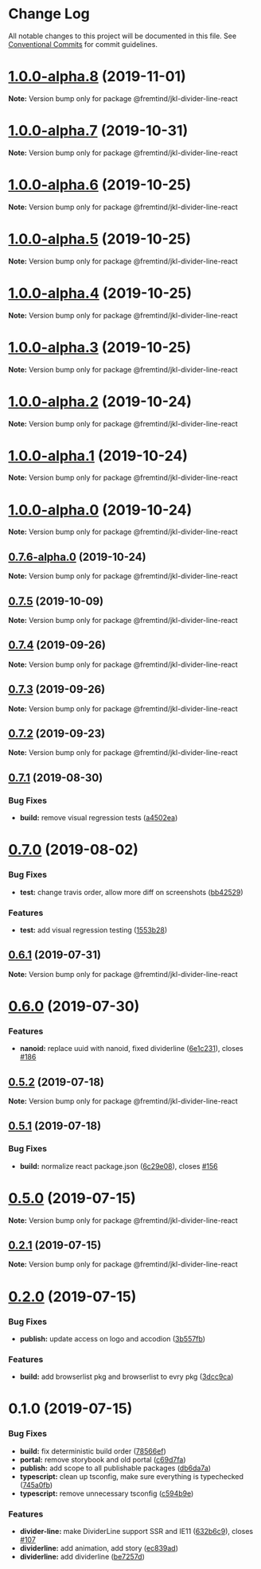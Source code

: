 # Change Log

All notable changes to this project will be documented in this file.
See [Conventional Commits](https://conventionalcommits.org) for commit guidelines.

# [1.0.0-alpha.8](https://github.com/fremtind/jokul/compare/@fremtind/jkl-divider-line-react@1.0.0-alpha.7...@fremtind/jkl-divider-line-react@1.0.0-alpha.8) (2019-11-01)

**Note:** Version bump only for package @fremtind/jkl-divider-line-react





# [1.0.0-alpha.7](https://github.com/fremtind/jokul/compare/@fremtind/jkl-divider-line-react@1.0.0-alpha.6...@fremtind/jkl-divider-line-react@1.0.0-alpha.7) (2019-10-31)

**Note:** Version bump only for package @fremtind/jkl-divider-line-react





# [1.0.0-alpha.6](https://github.com/fremtind/jokul/compare/@fremtind/jkl-divider-line-react@1.0.0-alpha.5...@fremtind/jkl-divider-line-react@1.0.0-alpha.6) (2019-10-25)

**Note:** Version bump only for package @fremtind/jkl-divider-line-react





# [1.0.0-alpha.5](https://github.com/fremtind/jokul/compare/@fremtind/jkl-divider-line-react@1.0.0-alpha.4...@fremtind/jkl-divider-line-react@1.0.0-alpha.5) (2019-10-25)

**Note:** Version bump only for package @fremtind/jkl-divider-line-react





# [1.0.0-alpha.4](https://github.com/fremtind/jokul/compare/@fremtind/jkl-divider-line-react@1.0.0-alpha.3...@fremtind/jkl-divider-line-react@1.0.0-alpha.4) (2019-10-25)

**Note:** Version bump only for package @fremtind/jkl-divider-line-react





# [1.0.0-alpha.3](https://github.com/fremtind/jokul/compare/@fremtind/jkl-divider-line-react@1.0.0-alpha.2...@fremtind/jkl-divider-line-react@1.0.0-alpha.3) (2019-10-25)

**Note:** Version bump only for package @fremtind/jkl-divider-line-react





# [1.0.0-alpha.2](https://github.com/fremtind/jokul/compare/@fremtind/jkl-divider-line-react@1.0.0-alpha.1...@fremtind/jkl-divider-line-react@1.0.0-alpha.2) (2019-10-24)

**Note:** Version bump only for package @fremtind/jkl-divider-line-react





# [1.0.0-alpha.1](https://github.com/fremtind/jokul/compare/@fremtind/jkl-divider-line-react@1.0.0-alpha.0...@fremtind/jkl-divider-line-react@1.0.0-alpha.1) (2019-10-24)

**Note:** Version bump only for package @fremtind/jkl-divider-line-react





# [1.0.0-alpha.0](https://github.com/fremtind/jokul/compare/@fremtind/jkl-divider-line-react@0.7.6-alpha.0...@fremtind/jkl-divider-line-react@1.0.0-alpha.0) (2019-10-24)

**Note:** Version bump only for package @fremtind/jkl-divider-line-react





## [0.7.6-alpha.0](https://github.com/fremtind/jokul/compare/@fremtind/jkl-divider-line-react@0.7.5...@fremtind/jkl-divider-line-react@0.7.6-alpha.0) (2019-10-24)

**Note:** Version bump only for package @fremtind/jkl-divider-line-react





## [0.7.5](https://github.com/fremtind/jokul/compare/@fremtind/jkl-divider-line-react@0.7.4...@fremtind/jkl-divider-line-react@0.7.5) (2019-10-09)

**Note:** Version bump only for package @fremtind/jkl-divider-line-react





## [0.7.4](https://github.com/fremtind/jokul/compare/@fremtind/jkl-divider-line-react@0.7.3...@fremtind/jkl-divider-line-react@0.7.4) (2019-09-26)

**Note:** Version bump only for package @fremtind/jkl-divider-line-react





## [0.7.3](https://github.com/fremtind/jokul/compare/@fremtind/jkl-divider-line-react@0.7.2...@fremtind/jkl-divider-line-react@0.7.3) (2019-09-26)

**Note:** Version bump only for package @fremtind/jkl-divider-line-react





## [0.7.2](https://github.com/fremtind/jokul/compare/@fremtind/jkl-divider-line-react@0.7.1...@fremtind/jkl-divider-line-react@0.7.2) (2019-09-23)

**Note:** Version bump only for package @fremtind/jkl-divider-line-react





## [0.7.1](https://github.com/fremtind/jokul/compare/@fremtind/jkl-divider-line-react@0.7.0...@fremtind/jkl-divider-line-react@0.7.1) (2019-08-30)


### Bug Fixes

* **build:** remove visual regression tests ([a4502ea](https://github.com/fremtind/jokul/commit/a4502ea))





# [0.7.0](https://github.com/fremtind/jokul/compare/@fremtind/jkl-divider-line-react@0.6.1...@fremtind/jkl-divider-line-react@0.7.0) (2019-08-02)


### Bug Fixes

* **test:** change travis order, allow more diff on screenshots ([bb42529](https://github.com/fremtind/jokul/commit/bb42529))


### Features

* **test:** add visual regression testing ([1553b28](https://github.com/fremtind/jokul/commit/1553b28))





## [0.6.1](https://github.com/fremtind/jokul/compare/@fremtind/jkl-divider-line-react@0.6.0...@fremtind/jkl-divider-line-react@0.6.1) (2019-07-31)

**Note:** Version bump only for package @fremtind/jkl-divider-line-react





# [0.6.0](https://github.com/fremtind/jokul/compare/@fremtind/jkl-divider-line-react@0.5.2...@fremtind/jkl-divider-line-react@0.6.0) (2019-07-30)


### Features

* **nanoid:** replace uuid with nanoid, fixed dividerline ([6e1c231](https://github.com/fremtind/jokul/commit/6e1c231)), closes [#186](https://github.com/fremtind/jokul/issues/186)





## [0.5.2](https://github.com/fremtind/jokul/compare/@fremtind/jkl-divider-line-react@0.5.1...@fremtind/jkl-divider-line-react@0.5.2) (2019-07-18)

**Note:** Version bump only for package @fremtind/jkl-divider-line-react





## [0.5.1](https://github.com/fremtind/jokul/compare/@fremtind/jkl-divider-line-react@0.5.0...@fremtind/jkl-divider-line-react@0.5.1) (2019-07-18)


### Bug Fixes

* **build:** normalize react package.json ([6c29e08](https://github.com/fremtind/jokul/commit/6c29e08)), closes [#156](https://github.com/fremtind/jokul/issues/156)





# [0.5.0](https://github.com/fremtind/jokul/compare/@fremtind/jkl-divider-line-react@0.2.1...@fremtind/jkl-divider-line-react@0.5.0) (2019-07-15)

**Note:** Version bump only for package @fremtind/jkl-divider-line-react





## [0.2.1](https://github.com/fremtind/jokul/compare/@fremtind/jkl-divider-line-react@0.2.0...@fremtind/jkl-divider-line-react@0.2.1) (2019-07-15)

**Note:** Version bump only for package @fremtind/jkl-divider-line-react





# [0.2.0](https://github.com/fremtind/jokul/compare/@fremtind/jkl-divider-line-react@0.1.0...@fremtind/jkl-divider-line-react@0.2.0) (2019-07-15)

### Bug Fixes

-   **publish:** update access on logo and accodion ([3b557fb](https://github.com/fremtind/jokul/commit/3b557fb))

### Features

-   **build:** add browserlist pkg and browserlist to evry pkg ([3dcc9ca](https://github.com/fremtind/jokul/commit/3dcc9ca))

# 0.1.0 (2019-07-15)

### Bug Fixes

-   **build:** fix deterministic build order ([78566ef](https://github.com/fremtind/jokul/commit/78566ef))
-   **portal:** remove storybook and old portal ([c69d7fa](https://github.com/fremtind/jokul/commit/c69d7fa))
-   **publish:** add scope to all publishable packages ([db6da7a](https://github.com/fremtind/jokul/commit/db6da7a))
-   **typescript:** clean up tsconfig, make sure everything is typechecked ([745a0fb](https://github.com/fremtind/jokul/commit/745a0fb))
-   **typescript:** remove unnecessary tsconfig ([c594b9e](https://github.com/fremtind/jokul/commit/c594b9e))

### Features

-   **divider-line:** make DividerLine support SSR and IE11 ([632b6c9](https://github.com/fremtind/jokul/commit/632b6c9)), closes [#107](https://github.com/fremtind/jokul/issues/107)
-   **dividerline:** add animation, add story ([ec839ad](https://github.com/fremtind/jokul/commit/ec839ad))
-   **dividerline:** add dividerline ([be7257d](https://github.com/fremtind/jokul/commit/be7257d))
